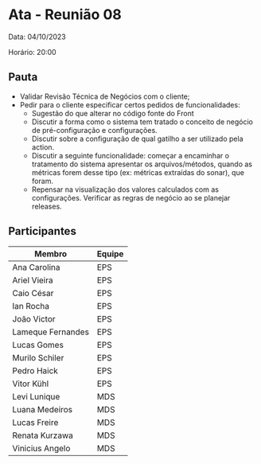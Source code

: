 # Ata - Reunião 08

Data: 04/10/2023

Horário: 20:00

## Pauta

- Validar Revisão Técnica de Negócios com o cliente;
- Pedir para o cliente especificar certos pedidos de funcionalidades:
  - Sugestão do que alterar no código fonte do Front
  - Discutir a forma como o sistema tem tratado o conceito de negócio de pré-configuração e configurações.
  - Discutir sobre a configuração de qual gatilho a ser utilizado pela action.
  - Discutir a seguinte funcionalidade: começar a encaminhar o tratamento do sistema apresentar os arquivos/métodos, quando as métricas forem desse tipo (ex: métricas extraídas do sonar), que foram.
  - Repensar na visualização dos valores calculados com as configurações. Verificar as regras de negócio ao se planejar releases.


## Participantes
|Membro|Equipe|
|--|--|
|Ana Carolina|EPS|
|Ariel Vieira|EPS|
|Caio César|EPS|
|Ian Rocha|EPS|
|João Victor|EPS|
|Lameque Fernandes|EPS|
|Lucas Gomes|EPS|
|Murilo Schiler|EPS|
|Pedro Haick|EPS|
|Vitor Kühl|EPS|
|Levi Lunique|MDS|
|Luana Medeiros|MDS|
|Lucas Freire|MDS|
|Renata Kurzawa|MDS|
|Vinicius Angelo|MDS|